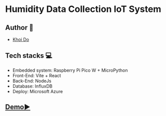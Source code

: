 #  Humidity Data Collection IoT System

## Author 👷
- [Khoi Do](https://github.com/khoidm2004) 

## Tech stacks 💻
- Embedded system: Raspberry Pi Pico W + MicroPython
- Front-End: Vite + React
- Back-End: NodeJs
- Database: InfluxDB
- Deploy: Microsoft Azure

## [Demo▶️](https://youtu.be/FhHddqXZUsI)


